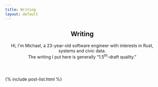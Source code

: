 ```yaml
---
title: Writing
layout: default
---
```

<article>
  <header class="prelude">
    <div class="wrapper">
      <h1>Writing</h1>
      <p class="intro">Hi, I'm Michael, a 23-year-old software engineer with interests in Rust, systems and civic data.<br> The writing I put here is generally “1.5<sup>th</sup>-draft quality.”</p>
    </div>
  </header>
  {% include post-list.html %}
</article>
